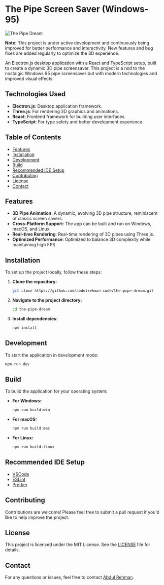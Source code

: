 # The Pipe Screen Saver (Windows-95)

![The Pipe Dream](https://res.cloudinary.com/dgljsrfmk/image/upload/v1728117891/nii0qxevrsmwgrmuczen.png)

**Note:** This project is under active development and continuously being improved for better performance and interactivity. New features and bug fixes are added regularly to optimize the 3D experience.

An Electron.js desktop application with a React and TypeScript setup, built to create a dynamic 3D pipe screensaver. This project is a nod to the nostalgic Windows 95 pipe screensaver but with modern technologies and improved visual effects.

## Technologies Used

- **Electron.js**: Desktop application framework.
- **Three.js**: For rendering 3D graphics and animations.
- **React**: Frontend framework for building user interfaces.
- **TypeScript**: For type safety and better development experience.

## Table of Contents

- [Features](#features)
- [Installation](#installation)
- [Development](#development)
- [Build](#build)
- [Recommended IDE Setup](#recommended-ide-setup)
- [Contributing](#contributing)
- [License](#license)
- [Contact](#contact)

## Features

- **3D Pipe Animation**: A dynamic, evolving 3D pipe structure, reminiscent of classic screen savers.
- **Cross-Platform Support**: The app can be built and run on Windows, macOS, and Linux.
- **Real-time Rendering**: Real-time rendering of 3D pipes using Three.js.
- **Optimized Performance**: Optimized to balance 3D complexity while maintaining high FPS.

## Installation

To set up the project locally, follow these steps:

1. **Clone the repository:**

   ```bash
   git clone https://github.com/abdulrehman-code/the-pipe-dream.git
   ```

2. **Navigate to the project directory:**

   ```bash
   cd the-pipe-dream
   ```

3. **Install dependencies:**

   ```bash
   npm install
   ```

## Development

To start the application in development mode:

```bash
npm run dev
```

## Build

To build the application for your operating system:

- **For Windows:**

  ```bash
  npm run build:win
  ```

- **For macOS:**

  ```bash
  npm run build:mac
  ```

- **For Linux:**

  ```bash
  npm run build:linux
  ```

## Recommended IDE Setup

- [VSCode](https://code.visualstudio.com/)
- [ESLint](https://marketplace.visualstudio.com/items?itemName=dbaeumer.vscode-eslint)
- [Prettier](https://marketplace.visualstudio.com/items?itemName=esbenp.prettier-vscode)

## Contributing

Contributions are welcome! Please feel free to submit a pull request if you'd like to help improve the project.

## License

This project is licensed under the MIT License. See the [LICENSE](LICENSE) file for details.

## Contact

For any questions or issues, feel free to contact [Abdul Rehman](mailto:abdulrehman.code1@gmail.com).
